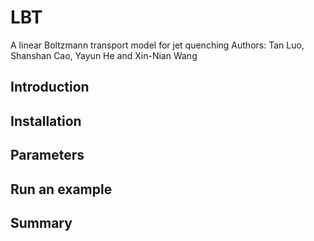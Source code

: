# LBT
A linear Boltzmann transport model for jet quenching
Authors: Tan Luo, Shanshan Cao, Yayun He and Xin-Nian Wang

## Introduction
## Installation
## Parameters
## Run an example
## Summary
